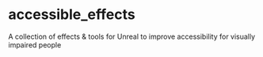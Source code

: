 # accessible_effects
A collection of effects &amp; tools for Unreal to improve accessibility for visually impaired people
